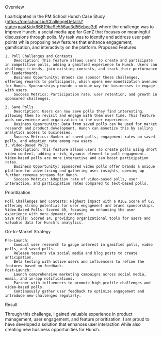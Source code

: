 Overview

I participated in the PM School Hunch Case Study (https://pmschool.io/ChallengeDetails?state=past&id=66819bc9e556ac3d56ebec3d) where the challenge was to improve Hunch, a social media app for GenZ that focuses on meaningful discussions through polls. My task was to identify and address user pain points while proposing new features that enhance engagement, gamification, and interactivity on the platform.
Proposed Features

    1. Poll Challenges and Contests
        Description: This feature allows users to create and participate in competitive polls, adding a gamified experience to Hunch. Users can challenge friends, join existing contests, and track their performance on leaderboards.
        Business Opportunity: Brands can sponsor these challenges, offering rewards to participants, which opens new monetization avenues for Hunch. Sponsorships provide a unique way for businesses to engage with users.
        Success Metrics: Participation rate, user retention, and growth in sponsored challenges.

    2. Save Polls
        Description: Users can now save polls they find interesting, allowing them to revisit and engage with them over time. This feature adds convenience and organization to the user experience.
        Business Opportunity: Data from saved polls can be used for market research and product development. Hunch can monetize this by selling analytics access to businesses.
        Success Metrics: Number of saved polls, engagement rates on saved polls, and adoption rate among new users.
    3. Video-Based Polls
        Description: This feature allows users to create polls using short video content, adding a rich, dynamic element to poll engagement. Video-based polls are more interactive and can boost participation rates.
        Business Opportunity: Sponsored video polls offer brands a unique platform for advertising and gathering user insights, opening up further revenue streams for Hunch.
        Success Metrics: Adoption rate of video-based polls, user interaction, and participation rates compared to text-based polls.

Prioritization

    Poll Challenges and Contests: Highest impact with a RICE Score of 62, offering strong potential for user engagement and brand sponsorships.
    Video-Based Polls: Scored 49, focusing on enhancing the user experience with more dynamic content.
    Save Polls: Scored 14, providing organizational tools for users and valuable data for Hunch’s analytics.

Go-to-Market Strategy

    Pre-Launch:
        Conduct user research to gauge interest in gamified polls, video polls, and saved polls.
        Release teasers via social media and blog posts to create anticipation.
        Beta testing with active users and influencers to refine the features based on feedback.
    Post-Launch:
        Launch comprehensive marketing campaigns across social media, email, and in-app notifications.
        Partner with influencers to promote high-profile challenges and video-based polls.
        Continuously gather user feedback to optimize engagement and introduce new challenges regularly.

Result

Through this challenge, I gained valuable experience in product management, user engagement, and feature prioritization. I am proud to have developed a solution that enhances user interaction while also creating new business opportunities for Hunch.
